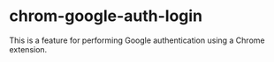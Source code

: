 # chrom-google-auth-login
This is a feature for performing Google authentication using a Chrome extension.
